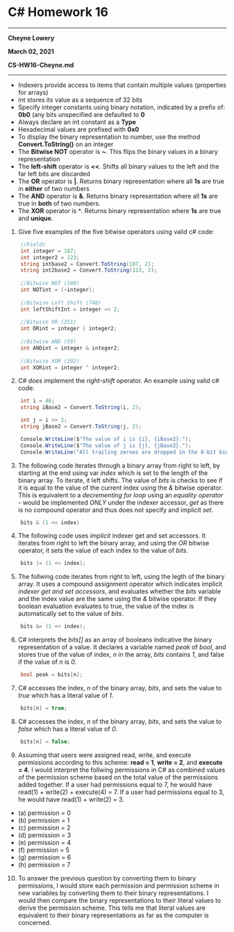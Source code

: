 # C# Homework 16

---

**Cheyne Lowery**

**March 02, 2021**

**CS-HW16-Cheyne.md**

---

- Indexers provide access to items that contain multiple values (properties for arrays)
- int stores its value as a sequence of 32 bits
- Specify integer constants using binary notation, indicated by a prefix of: **0b0** (any bits unspecified are defaulted to **0**
- Always declare an int constant as a **Type<uint>**
- Hexadecimal values are prefixed with **0x0**
- To display the binary representation to number, use the method **Convert.ToString()** on an integer
- The **Bitwise NOT** operator is **~**. This flips the binary values in a binary representation
- The **left-shift** operator is **<<**. Shifts all binary values to the left and the far left bits are discarded
- The **OR** operator is **|**. Returns binary representation where all **1s** are true in **either** of two numbers
- The **AND** operator is **&**. Returns binary representation where all **1s** are true in **both** of two numbers.
- The **XOR** operator is **^**. Returns binary representation where **1s** are true and **unique**.

1. Give five examples of the five bitwise operators using valid c# code:

```c#
	//Fields
	int integer = 187;
	int integer2 = 123;
	string intbase2 = Convert.ToString(187, 2);
	string int2base2 = Convert.ToString(123, 2);
	
	//Bitwise NOT (188)
	int NOTint = (~integer);
	
	//Bitwise Left Shift (748)
	int leftShiftInt = integer << 2;
	
	//Bitwise OR (251)
	int ORint = integer | integer2;
	
	//Bitwise AND (59)
	int ANDint = integer & integer2;
	
	//Bitwise XOR (192)
	int XORint = integer ^ integer2;
```

2. C# *does* implement the *right-shift* operator. An example using valid c# code:

```c#
    int i = 46;
    string iBase2 = Convert.ToString(i, 2);

    int j = i >> 2;
    string jBase2 = Convert.ToString(j, 2);

    Console.WriteLine($"The value of i is {i}, {iBase2}.");
    Console.WriteLine($"The value of j is {j}, {jBase2}.");
    Console.WriteLine("All trailing zeroes are dropped in the 8-bit binary conversion."); 
```

3. The following code iterates through a binary array from right to left, by starting at the end using var *index* which is set to the length of the binary array. To iterate, it left shifts. The value of *bits* is checks to see if it is equal to the value of the current index using the *&* bitwise operator. This is equivalent to a *decrementing for loop* using an *equality operator* - would be implemented *ONLY* under the indexer accessor, *get* as there is no compound operator and thus does not specify and implicit *set*.

```c#
	bits & (1 << index)
```

4. The following code uses *implicit* indexer get and set accessors. It iterates from right to left the binary array, and using the *OR* bitwise operator, it sets the value of each index to the value of *bits*.

```c#
	bits |= (1 << index);
```

5. The follwing code iterates from right to left, using the legth of the binary array. It uses a compound assignment operator which indicates implicit *indexer get and set accessors*, and evaluates whether the *bits* variable and the index value are the same using the *&* bitwise operator. If they boolean evaluation evaluates to true, the value of the index is automatically set to the value of *bits*.

```c#
	bits &= (1 << index);
```

6. C# interprets the *bits[]* as an array of booleans indicative the binary representation of a value. It declares a variable named *peak* of <t> *bool*, and stores true of the value of index, *n* in the array, *bits* contains *1*, and false if the value of *n* is *0*.

```c#
	bool peak = bits[n];
```

7. C# accesses the index, *n* of the binary array, *bits*, and sets the value to *true* which has a literal value of *1*.

```c#
	bits[n] = true;
```

8. C# accesses the index, *n* of the binary array, *bits*, and sets the value to *false* which has a literal value of *0*.

```c#
	bits[n] = false;
```

9. Assuming that users were assigned read, write, and execute permissions according to this scheme: **read = 1**, **write = 2**, and **execute = 4**. I would interpret the follwing permissions in C# as combined values of the permission scheme based on the total value of the permissions added together. If a user had permissions equal to 7, he would have read(1) + write(2) + execute(4) = 7. If a user had permissions equal to 3, he would have read(1) + write(2) = 3.

  - (a) permission = 0
  - (b) permission = 1
  - (c) permission = 2
  - (d) permission = 3
  - (e) permission = 4
  - (f) permission = 5
  - (g) permission = 6
  - (h) permission = 7
  
 10. To answer the previous question by converting them to binary permissions, I would store each permission and permission scheme in new variables by converting them to their binary representations. I would then compare the binary representations to their literal values to derive the permission scheme. This tells me that literal values are equivalent to their binary representations as far as the computer is concerned.
			
			
			